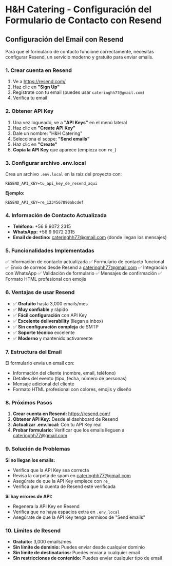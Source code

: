 # H&H Catering - Configuración del Formulario de Contacto con Resend

## Configuración del Email con Resend

Para que el formulario de contacto funcione correctamente, necesitas configurar Resend, un servicio moderno y gratuito para enviar emails.

### 1. Crear cuenta en Resend

1. Ve a https://resend.com/
2. Haz clic en **"Sign Up"**
3. Regístrate con tu email (puedes usar `cateringhh77@gmail.com`)
4. Verifica tu email

### 2. Obtener API Key

1. Una vez logueado, ve a **"API Keys"** en el menú lateral
2. Haz clic en **"Create API Key"**
3. Dale un nombre: "H&H Catering"
4. Selecciona el scope: **"Send emails"**
5. Haz clic en **"Create"**
6. **Copia la API Key** que aparece (empieza con `re_`)

### 3. Configurar archivo .env.local

Crea un archivo `.env.local` en la raíz del proyecto con:

```
RESEND_API_KEY=tu_api_key_de_resend_aqui
```

**Ejemplo:**
```
RESEND_API_KEY=re_1234567890abcdef
```

### 4. Información de Contacto Actualizada

- **Teléfono:** +56 9 9072 2315
- **WhatsApp:** +56 9 9072 2315
- **Email de destino:** cateringhh77@gmail.com (donde llegan los mensajes)

### 5. Funcionalidades Implementadas

✅ Información de contacto actualizada
✅ Formulario de contacto funcional
✅ Envío de correos desde Resend a cateringhh77@gmail.com
✅ Integración con WhatsApp
✅ Validación de formulario
✅ Mensajes de confirmación
✅ Formato HTML profesional con emojis

### 6. Ventajas de usar Resend

- ✅ **Gratuito** hasta 3,000 emails/mes
- ✅ **Muy confiable** y rápido
- ✅ **Fácil configuración** con API Key
- ✅ **Excelente deliverability** (llegan a inbox)
- ✅ **Sin configuración compleja** de SMTP
- ✅ **Soporte técnico** excelente
- ✅ **Moderno** y mantenido activamente

### 7. Estructura del Email

El formulario envía un email con:
- Información del cliente (nombre, email, teléfono)
- Detalles del evento (tipo, fecha, número de personas)
- Mensaje adicional del cliente
- Formato HTML profesional con colores, emojis y diseño

### 8. Próximos Pasos

1. **Crear cuenta en Resend:** https://resend.com/
2. **Obtener API Key:** Desde el dashboard de Resend
3. **Actualizar .env.local:** Con tu API Key real
4. **Probar formulario:** Verificar que los emails lleguen a cateringhh77@gmail.com

### 9. Solución de Problemas

**Si no llegan los emails:**
- Verifica que la API Key sea correcta
- Revisa la carpeta de spam en cateringhh77@gmail.com
- Asegúrate de que la API Key empiece con `re_`
- Verifica que la cuenta de Resend esté verificada

**Si hay errores de API:**
- Regenera la API Key en Resend
- Verifica que no haya espacios extra en `.env.local`
- Asegúrate de que la API Key tenga permisos de "Send emails"

### 10. Límites de Resend

- **Gratuito:** 3,000 emails/mes
- **Sin límite de dominio:** Puedes enviar desde cualquier dominio
- **Sin límite de destinatarios:** Puedes enviar a cualquier email
- **Sin restricciones de contenido:** Puedes enviar cualquier tipo de email
